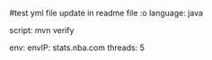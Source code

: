 #test yml file update in readme file :o
language: java

script:
 mvn verify

env:
  envIP: stats.nba.com
  threads: 5